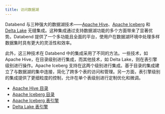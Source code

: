 ```yaml
---
title: 访问数据湖
---
```


Databend 与三种强大的数据湖技术——[Apache Hive](https://hive.apache.org/)、[Apache Iceberg](https://iceberg.apache.org/) 和 [Delta Lake](https://delta.io/) 无缝集成。这种集成通过支持数据湖功能的多个方面带来了显著优势。Databend 提供了一个多功能且全面的平台，使用户在数据湖环境中处理多样数据集时具有更大的灵活性和效率。

此外，这三种技术在 Databend 中的集成采用了不同的方法。一些技术，如 Apache Hive，在目录级别进行集成，而其他技术，如 Delta Lake，则在表引擎级别进行操作。Apache Iceberg 支持在这两个级别进行集成。基于目录的集成建立了与数据湖的集中连接，简化了跨多个表的访问和管理。另一方面，表引擎级别的集成提供了更细粒度的控制，允许在单个表级别进行定制优化和微调。

- [Apache Hive 目录](01-hive.md)
- [Apache Iceberg 目录](02-iceberg/iceberg-catalog.md)
- [Apache Iceberg 表引擎](02-iceberg/iceberg-engine.md)
- [Delta Lake 表引擎](03-delta.md)